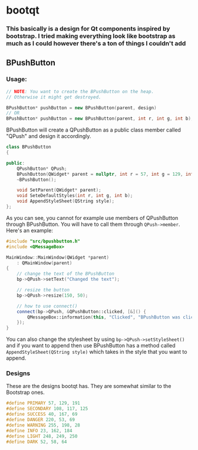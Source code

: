 
# bootqt
### This basically is a design for Qt components inspired by bootstrap. I tried making everything look like bootstrap as much as I could however there's a ton of things I couldn't add


## BPushButton

### Usage:
```c++
// NOTE: You want to create the BPushButton on the heap.
// Otherwise it might get destroyed.

BPushButton* pushButton = new BPushButton(parent, design)
// OR
BPushButton* pushButton = new BPushButton(parent, int r, int g, int b);
```

BPushButton will create a QPushButton as a public class member called "QPush" and design it accordingly.
```c++
class BPushButton
{

public:
    QPushButton* QPush;
    BPushButton(QWidget* parent = nullptr, int r = 57, int g = 129, int b = 191);
    ~BPushButton();

    void SetParent(QWidget* parent);
    void SeteDefaultStyles(int r, int g, int b);
    void AppendStyleSheet(QString style);
};
```
As you can see, you cannot for example use members of QPushButton through BPushButton. You will have to call them through ```QPush->member```. Here's an example:
```c++
#include "src/bpushbutton.h"
#include <QMessageBox>

MainWindow::MainWindow(QWidget *parent)
    : QMainWindow(parent)
{
    // change the text of the BPushButton
	bp->QPush->setText("Changed the text");

	// resize the button
	bp->QPush->resize(150, 50);

	// how to use connect()
	connect(bp->QPush, &QPushButton::clicked, [&]() {
	    QMessageBox::information(this, "Clicked", "BPushButton was clicked");
	});
}
```
You can also change the stylesheet by using ```bp->QPush->setStyleSheet()``` and if you want to append then use BPushButton has a method called ```AppendStyleSheet(QString style)``` which takes in the style that you want to append.

### Designs
These are the designs bootqt has. They are somewhat similar to the Bootstrap ones.
```c++
#define PRIMARY 57, 129, 191
#define SECONDARY 108, 117, 125
#define SUCCESS 40, 167, 69
#define DANGER 220, 53, 69
#define WARNING 255, 198, 28
#define INFO 23, 162, 184
#define LIGHT 248, 249, 250
#define DARK 52, 58, 64
```
